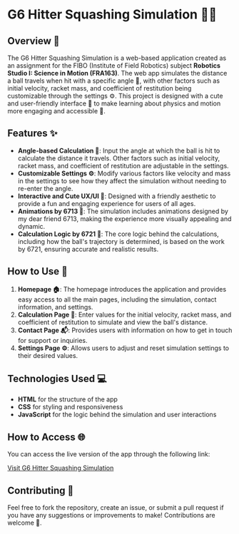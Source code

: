 # G6 Hitter Squashing Simulation 🏓🎯

## Overview 🌟

The G6 Hitter Squashing Simulation is a web-based application created as an assignment for the FIBO (Institute of Field Robotics) subject **Robotics Studio I: Science in Motion (FRA163)**. The web app simulates the distance a ball travels when hit with a specific angle 🎾, with other factors such as initial velocity, racket mass, and coefficient of restitution being customizable through the settings ⚙️. This project is designed with a cute and user-friendly interface 💖 to make learning about physics and motion more engaging and accessible 🌈.

## Features ✨

- **Angle-based Calculation 🔄**: Input the angle at which the ball is hit to calculate the distance it travels. Other factors such as initial velocity, racket mass, and coefficient of restitution are adjustable in the settings.
- **Customizable Settings ⚙️**: Modify various factors like velocity and mass in the settings to see how they affect the simulation without needing to re-enter the angle.
- **Interactive and Cute UX/UI 🐾**: Designed with a friendly aesthetic to provide a fun and engaging experience for users of all ages.
- **Animations by 6713 🎨**: The simulation includes animations designed by my dear friend 6713, making the experience more visually appealing and dynamic.
- **Calculation Logic by 6721 🧠**: The core logic behind the calculations, including how the ball's trajectory is determined, is based on the work by 6721, ensuring accurate and realistic results.

## How to Use 📝

1. **Homepage 🏠**: The homepage introduces the application and provides easy access to all the main pages, including the simulation, contact information, and settings.
2. **Calculation Page 🧮**: Enter values for the initial velocity, racket mass, and coefficient of restitution to simulate and view the ball's distance.
3. **Contact Page 📬**: Provides users with information on how to get in touch for support or inquiries.
4. **Settings Page ⚙️**: Allows users to adjust and reset simulation settings to their desired values.

## Technologies Used 💻

- **HTML** for the structure of the app
- **CSS** for styling and responsiveness
- **JavaScript** for the logic behind the simulation and user interactions

## How to Access 🌐

You can access the live version of the app through the following link:

[Visit G6 Hitter Squashing Simulation](https://kitthinut.github.io/G6_Hitter_Squashing_Simulation/)

## Contributing 🤝

Feel free to fork the repository, create an issue, or submit a pull request if you have any suggestions or improvements to make! Contributions are welcome 💖.
